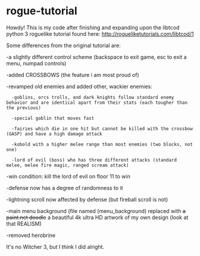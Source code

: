 # rogue-tutorial

Howdy! This is my code after finishing and expanding upon the libtcod python 3 roguelike tutorial found here: http://rogueliketutorials.com/libtcod/1

Some differences from the original tutorial are:

  -a slightly different control scheme (backspace to exit game, esc to exit a menu, numpad controls)
  
  -added CROSSBOWS (the feature i am most proud of)
  
  -revamped old enemies and added other, wackier enemies:
  
      -goblins, orcs trolls, and dark knights follow standard enemy behavior and are identical apart from their stats (each tougher than the previous)
      
      -special goblin that moves fast
      
      -fairies which die in one hit but cannot be killed with the crossbow (GASP) and have a high damage attack
      
      -kobold with a higher melee range than most enemies (two blocks, not one)
      
      -lord of evil (boss) who has three different attacks (standard melee, melee fire magic, ranged scream attack)
      
  -win condition: kill the lord of evil on floor 11 to win
  
  -defense now has a degree of randomness to it
  
  -lightning scroll now affected by defense (but fireball scroll is not)
  
  -main menu background (file named (menu_background) replaced with ~~a paint.net doodle~~ a beautiful 4k ultra HD artwork of my own design (look at that REALISM)
  
  -removed herobrine
  
It's no Witcher 3, but I think I did alright.
